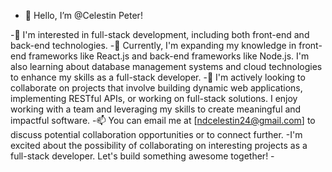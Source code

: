 - 👋 Hello, I’m @Celestin Peter!

-👀 I'm interested in full-stack development, including both front-end and back-end technologies.
-🌱 Currently, I'm expanding my knowledge in front-end frameworks like React.js and back-end frameworks like Node.js. I'm also learning about database management systems and cloud technologies to enhance my skills as a full-stack developer.
-💞️ I'm actively looking to collaborate on projects that involve building dynamic web applications, implementing RESTful APIs, or working on full-stack solutions. I enjoy working with a team and leveraging my skills to create meaningful and impactful software.
-📫 You can email me at [ndcelestin24@gmail.com] to discuss potential collaboration opportunities or to connect further.
-I'm excited about the possibility of collaborating on interesting projects as a full-stack developer. Let's build something awesome together!
      - <now is all matters/>




<!---
Celestin-Pet/Celestin-Pet is a ✨ special ✨ repository because its `README.md` (this file) appears on your GitHub profile.
You can click the Preview link to take a look at your changes.
--->
